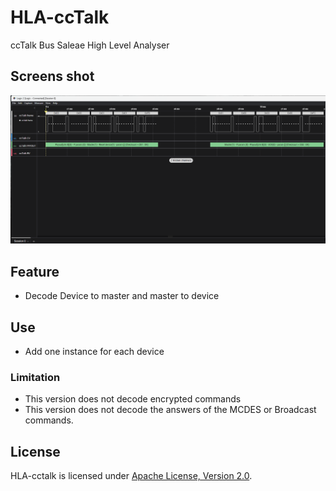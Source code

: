 # HLA-ccTalk
  ccTalk Bus Saleae High Level Analyser

## Screens shot

![Screenshot](ccTalk.png "cctalk")
  
## Feature
  * Decode Device to master and master to device

## Use
  * Add one instance for each device 

  ### Limitation
   * This version does not decode encrypted commands
   * This version does not decode the answers of the MCDES or Broadcast commands.


## License
  HLA-cctalk is licensed under [Apache License, Version 2.0](LICENSE).
